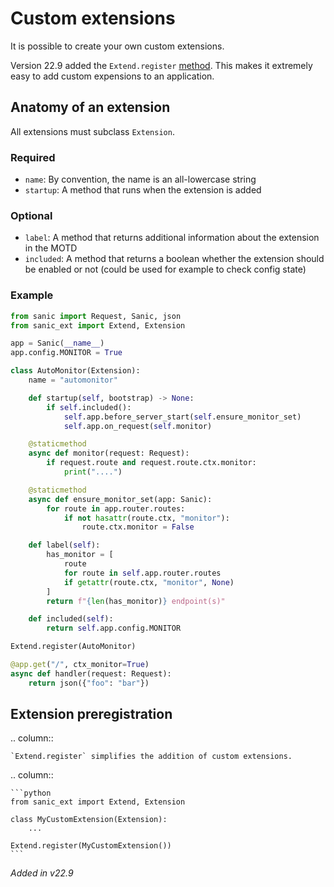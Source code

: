 # Custom extensions

It is possible to create your own custom extensions.

Version 22.9 added the `Extend.register` [method](#extension-preregistration). This makes it extremely easy to add custom expensions to an application.

## Anatomy of an extension

All extensions must subclass `Extension`.

### Required

- `name`: By convention, the name is an all-lowercase string
- `startup`: A method that runs when the extension is added

### Optional

- `label`: A method that returns additional information about the extension in the MOTD
- `included`: A method that returns a boolean whether the extension should be enabled or not (could be used for example to check config state)

### Example

```python
from sanic import Request, Sanic, json
from sanic_ext import Extend, Extension

app = Sanic(__name__)
app.config.MONITOR = True

class AutoMonitor(Extension):
    name = "automonitor"

    def startup(self, bootstrap) -> None:
        if self.included():
            self.app.before_server_start(self.ensure_monitor_set)
            self.app.on_request(self.monitor)

    @staticmethod
    async def monitor(request: Request):
        if request.route and request.route.ctx.monitor:
            print("....")

    @staticmethod
    async def ensure_monitor_set(app: Sanic):
        for route in app.router.routes:
            if not hasattr(route.ctx, "monitor"):
                route.ctx.monitor = False

    def label(self):
        has_monitor = [
            route
            for route in self.app.router.routes
            if getattr(route.ctx, "monitor", None)
        ]
        return f"{len(has_monitor)} endpoint(s)"

    def included(self):
        return self.app.config.MONITOR

Extend.register(AutoMonitor)

@app.get("/", ctx_monitor=True)
async def handler(request: Request):
    return json({"foo": "bar"})
```

## Extension preregistration

.. column::

    `Extend.register` simplifies the addition of custom extensions.

.. column::

    ```python
    from sanic_ext import Extend, Extension

    class MyCustomExtension(Extension):
        ...

    Extend.register(MyCustomExtension())
    ```

*Added in v22.9*
